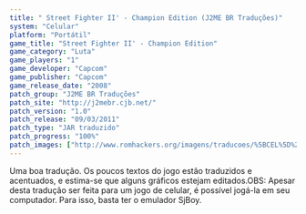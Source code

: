 ```yaml
---
title: " Street Fighter II' - Champion Edition (J2ME BR Traduções)"
system: "Celular"
platform: "Portátil"
game_title: "Street Fighter II' - Champion Edition"
game_category: "Luta"
game_players: "1"
game_developer: "Capcom"
game_publisher: "Capcom"
game_release_date: "2008"
patch_group: "J2ME BR Traduções"
patch_site: "http://j2mebr.cjb.net/"
patch_version: "1.0"
patch_release: "09/03/2011"
patch_type: "JAR traduzido"
patch_progress: "100%"
patch_images: ["http://www.romhackers.org/imagens/traducoes/%5BCEL%5D%20Street%20Fighter%20II'%20-%20Champion%20Edition%20-%20J2ME%20BR%20Tradu%C3%A7%C3%B5es%20-%201.jpg","http://www.romhackers.org/imagens/traducoes/%5BCEL%5D%20Street%20Fighter%20II'%20-%20Champion%20Edition%20-%20J2ME%20BR%20Tradu%C3%A7%C3%B5es%20-%202.png","http://www.romhackers.org/imagens/traducoes/%5BCEL%5D%20Street%20Fighter%20II'%20-%20Champion%20Edition%20-%20J2ME%20BR%20Tradu%C3%A7%C3%B5es%20-%203.png"]
---
```

Uma boa tradução. Os poucos textos do jogo estão traduzidos e acentuados, e estima-se que alguns gráficos estejam editados.OBS: Apesar desta tradução ser feita para um jogo de celular, é possível jogá-la em seu computador. Para isso, basta ter o emulador SjBoy.